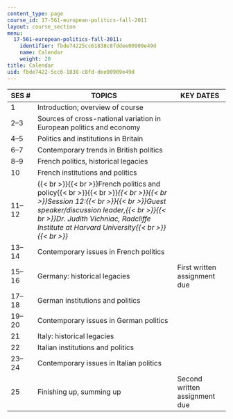 ```yaml
---
content_type: page
course_id: 17-561-european-politics-fall-2011
layout: course_section
menu:
  17-561-european-politics-fall-2011:
    identifier: fbde74225cc61838c8fddee00909e49d
    name: Calendar
    weight: 20
title: Calendar
uid: fbde7422-5cc6-1838-c8fd-dee00909e49d
---
```


| SES # | TOPICS | KEY DATES |
| --- | --- | --- |
| 1 | Introduction; overview of course |   |
| 2–3 | Sources of cross-national variation in European politics and economy |   |
| 4–5 | Politics and institutions in Britain |   |
| 6–7 | Contemporary trends in British politics |   |
| 8–9 | French politics, historical legacies |   |
| 10 | French institutions and politics |   |
| 11–12 | {{< br >}}{{< br >}}French politics and policy{{< br >}}{{< br >}}_{{< br >}}{{< br >}}Session 12:{{< br >}}{{< br >}}Guest speaker/discussion leader,{{< br >}}{{< br >}}Dr. Judith Vichniac, Radcliffe Institute at Harvard University{{< br >}}{{< br >}}_ |   |
| 13–14 | Contemporary issues in French politics |   |
| 15–16 | Germany: historical legacies | First written assignment due |
| 17–18 | German institutions and politics |   |
| 19–20 | Contemporary issues in German politics |   |
| 21 | Italy: historical legacies |   |
| 22 | Italian institutions and politics |   |
| 23–24 | Contemporary issues in Italian politics |   |
| 25 | Finishing up, summing up | Second written assignment due